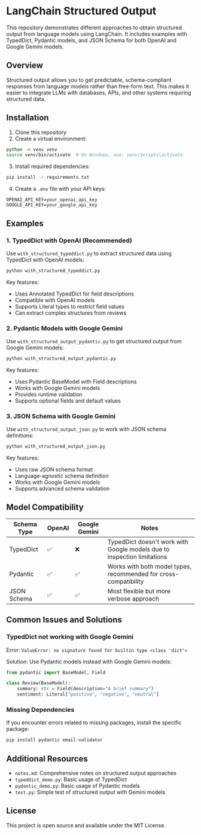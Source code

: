 # LangChain Structured Output

This repository demonstrates different approaches to obtain structured output from language models using LangChain. It includes examples with TypedDict, Pydantic models, and JSON Schema for both OpenAI and Google Gemini models.

## Overview

Structured output allows you to get predictable, schema-compliant responses from language models rather than free-form text. This makes it easier to integrate LLMs with databases, APIs, and other systems requiring structured data.

## Installation

1. Clone this repository
2. Create a virtual environment:
```bash
python -m venv venv
source venv/bin/activate  # On Windows, use: venv\Scripts\activate
```

3. Install required dependencies:
```bash
pip install -r requirements.txt
```

4. Create a `.env` file with your API keys:
```
OPENAI_API_KEY=your_openai_api_key
GOOGLE_API_KEY=your_google_api_key
```

## Examples

### 1. TypedDict with OpenAI (Recommended)

Use `with_structured_typeddict.py` to extract structured data using TypedDict with OpenAI models:

```bash
python with_structured_typeddict.py
```

Key features:
- Uses Annotated TypedDict for field descriptions
- Compatible with OpenAI models
- Supports Literal types to restrict field values
- Can extract complex structures from reviews

### 2. Pydantic Models with Google Gemini

Use `with_structured_output_pydantic.py` to get structured output from Google Gemini models:

```bash
python with_structured_output_pydantic.py
```

Key features:
- Uses Pydantic BaseModel with Field descriptions
- Works with Google Gemini models
- Provides runtime validation
- Supports optional fields and default values

### 3. JSON Schema with Google Gemini

Use `with_structured_output_json.py` to work with JSON schema definitions:

```bash
python with_structured_output_json.py
```

Key features:
- Uses raw JSON schema format
- Language-agnostic schema definition
- Works with Google Gemini models
- Supports advanced schema validation

## Model Compatibility

| Schema Type | OpenAI | Google Gemini | Notes |
|-------------|--------|---------------|-------|
| TypedDict   | ✅     | ❌            | TypedDict doesn't work with Google models due to inspection limitations |
| Pydantic    | ✅     | ✅            | Works with both model types, recommended for cross-compatibility |
| JSON Schema | ✅     | ✅            | Most flexible but more verbose approach |

## Common Issues and Solutions

### TypedDict not working with Google Gemini

Error: `ValueError: no signature found for builtin type <class 'dict'>`

Solution: Use Pydantic models instead with Google Gemini models:

```python
from pydantic import BaseModel, Field

class Review(BaseModel):
    summary: str = Field(description="A brief summary")
    sentiment: Literal["positive", "negative", "neutral"]
```

### Missing Dependencies

If you encounter errors related to missing packages, install the specific package:

```bash
pip install pydantic email-validator
```

## Additional Resources

- `notes.md`: Comprehensive notes on structured output approaches
- `typeddict_demo.py`: Basic usage of TypedDict
- `pydantic_demo.py`: Basic usage of Pydantic models
- `test.py`: Simple test of structured output with Gemini models

## License

This project is open source and available under the MIT License.